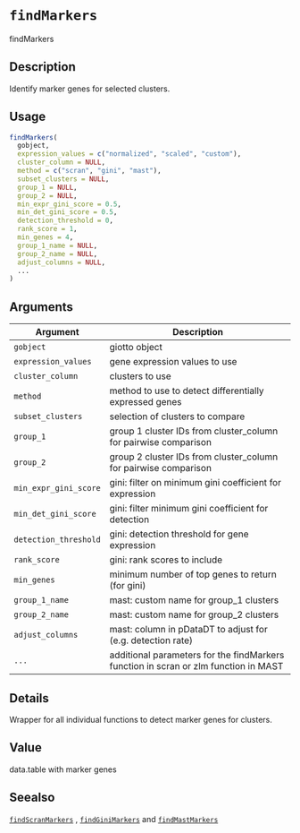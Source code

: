 # `findMarkers`

findMarkers


## Description

Identify marker genes for selected clusters.


## Usage

```r
findMarkers(
  gobject,
  expression_values = c("normalized", "scaled", "custom"),
  cluster_column = NULL,
  method = c("scran", "gini", "mast"),
  subset_clusters = NULL,
  group_1 = NULL,
  group_2 = NULL,
  min_expr_gini_score = 0.5,
  min_det_gini_score = 0.5,
  detection_threshold = 0,
  rank_score = 1,
  min_genes = 4,
  group_1_name = NULL,
  group_2_name = NULL,
  adjust_columns = NULL,
  ...
)
```


## Arguments

Argument      |Description
------------- |----------------
`gobject`     |     giotto object
`expression_values`     |     gene expression values to use
`cluster_column`     |     clusters to use
`method`     |     method to use to detect differentially expressed genes
`subset_clusters`     |     selection of clusters to compare
`group_1`     |     group 1 cluster IDs from cluster_column for pairwise comparison
`group_2`     |     group 2 cluster IDs from cluster_column for pairwise comparison
`min_expr_gini_score`     |     gini: filter on minimum gini coefficient for expression
`min_det_gini_score`     |     gini: filter minimum gini coefficient for detection
`detection_threshold`     |     gini: detection threshold for gene expression
`rank_score`     |     gini: rank scores to include
`min_genes`     |     minimum number of top genes to return (for gini)
`group_1_name`     |     mast: custom name for group_1 clusters
`group_2_name`     |     mast: custom name for group_2 clusters
`adjust_columns`     |     mast: column in pDataDT to adjust for (e.g. detection rate)
`...`     |     additional parameters for the findMarkers function in scran or zlm function in MAST


## Details

Wrapper for all individual functions to detect marker genes for clusters.


## Value

data.table with marker genes


## Seealso

[`findScranMarkers`](#findscranmarkers) , [`findGiniMarkers`](#findginimarkers) and [`findMastMarkers`](#findmastmarkers)


